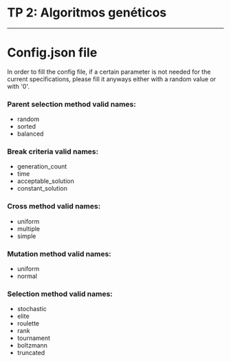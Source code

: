 # TP 2: Algoritmos genéticos


---

# Config.json file
In order to fill the config file, if a certain parameter is not needed for the current specifications, please fill it anyways either with a random value or with '0'. 


### Parent selection method valid names: 
*   random
*   sorted
*   balanced 

### Break criteria valid names: 
*   generation_count
*   time
*   acceptable_solution
*   constant_solution


### Cross method valid names:
*   uniform
*   multiple
*   simple

### Mutation method valid names:
*   uniform
*   normal

### Selection method valid names: 
*   stochastic
*   elite
*   roulette
*   rank
*   tournament
*   boltzmann
*   truncated


